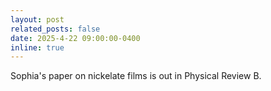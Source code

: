 ```yaml
---
layout: post
related_posts: false
date: 2025-4-22 09:00:00-0400
inline: true
---
```


Sophia's paper on nickelate films is out in Physical Review B. 